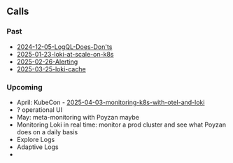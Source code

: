 

## Calls

### Past

- [2024-12-05-LogQL-Does-Don'ts](projects/Loki%20Community%20Calls/2024-12-05-LogQL-Does-Don'ts.md)
- [2025-01-23-loki-at-scale-on-k8s](2025-01-23-loki-at-scale-on-k8s.md)
- [2025-02-26-Alerting](2025-02-26-Alerting.md)
- [2025-03-25-loki-cache](2025-03-25-loki-cache.md)

### Upcoming

- April: KubeCon - [2025-04-03-monitoring-k8s-with-otel-and-loki](2025-04-03-monitoring-k8s-with-otel-and-loki.md)
- ? operational UI
- May: meta-monitoring with Poyzan maybe
- Monitoring Loki in real time: monitor a prod cluster and see what Poyzan does on a daily basis
- Explore Logs
- Adaptive Logs
- 